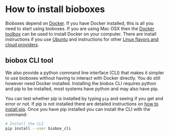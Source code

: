 # How to install bioboxes

Bioboxes depend on [Docker][]. If you have Docker installed, this is all you
need to start using bioboxes. If you are using Mac OSX then the [Docker
toolbox][tool] can be used to install Docker on your computer. There are
install instructions if you use [Ubuntu][ubuntu] and instructions for other
[Linux flavors and cloud providers][others].

[Docker]: https://www.docker.com/
[tool]: https://www.docker.com/toolbox
[ubuntu]: https://docs.docker.com/installation/ubuntulinux/
[others]: https://docs.docker.com/installation/

## biobox CLI tool

We also provide a python command line interface (CLI) that makes it simpler to
use bioboxes without having to interact with Docker directly. You do still
however need Docker installed. Installing the biobox CLI requires python and
pip to be installed, most systems have python and may also have pip.

You can test whether pip is installed by typing `pip` and seeing if you get and
error or not. If pip is not installed there are detailed instructions on [how
to install pip][pip]. Once you have pip installed you can install the CLI with
the command:

~~~ bash
# Install the CLI
pip install --user biobox_cli
~~~

[pip]: http://pip.readthedocs.org/en/stable/installing/
